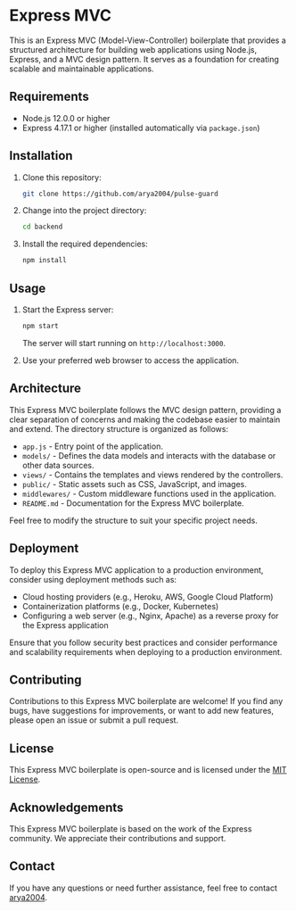 # Express MVC

This is an Express MVC (Model-View-Controller) boilerplate that provides a structured architecture for building web applications using Node.js, Express, and a MVC design pattern. It serves as a foundation for creating scalable and maintainable applications.

## Requirements

- Node.js 12.0.0 or higher
- Express 4.17.1 or higher (installed automatically via `package.json`)

## Installation

1. Clone this repository:

   ```bash
   git clone https://github.com/arya2004/pulse-guard
   ```

2. Change into the project directory:

   ```bash
   cd backend
   ```

3. Install the required dependencies:

   ```bash
   npm install
   ```

## Usage

1. Start the Express server:

   ```bash
   npm start
   ```

   The server will start running on `http://localhost:3000`.

2. Use your preferred web browser to access the application.

## Architecture

This Express MVC boilerplate follows the MVC design pattern, providing a clear separation of concerns and making the codebase easier to maintain and extend. The directory structure is organized as follows:

- `app.js` - Entry point of the application.
- `models/` - Defines the data models and interacts with the database or other data sources.
- `views/` - Contains the templates and views rendered by the controllers.
- `public/` - Static assets such as CSS, JavaScript, and images.
- `middlewares/` - Custom middleware functions used in the application.
- `README.md` - Documentation for the Express MVC boilerplate.

Feel free to modify the structure to suit your specific project needs.


## Deployment

To deploy this Express MVC application to a production environment, consider using deployment methods such as:

- Cloud hosting providers (e.g., Heroku, AWS, Google Cloud Platform)
- Containerization platforms (e.g., Docker, Kubernetes)
- Configuring a web server (e.g., Nginx, Apache) as a reverse proxy for the Express application

Ensure that you follow security best practices and consider performance and scalability requirements when deploying to a production environment.

## Contributing

Contributions to this Express MVC boilerplate are welcome! If you find any bugs, have suggestions for improvements, or want to add new features, please open an issue or submit a pull request.

## License

This Express MVC boilerplate is open-source and is licensed under the [MIT License](LICENSE).

## Acknowledgements

This Express MVC boilerplate is based on the work of the Express community. We appreciate their contributions and support.

## Contact

If you have any questions or need further assistance, feel free to contact [arya2004](mailto:arya.pathak2004@gmail.com).